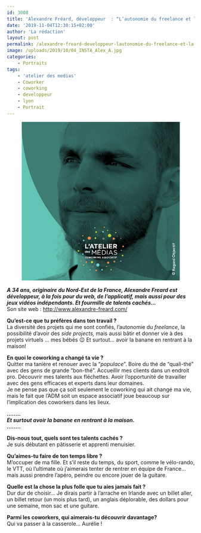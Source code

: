 ```yaml
---
id: 3008
title: 'Alexandre Fréard, développeur  : “L’autonomie du freelance et la possibilité d’avoir des side projects”'
date: '2019-11-04T12:30:15+02:00'
author: 'La rédaction'
layout: post
permalink: /alexandre-freard-developpeur-lautonomie-du-freelance-et-la-possibilite-davoir-des-side-projects/
image: /uploads/2019/10/04_INSTA_Alex_A.jpg
categories:
    - Portraits
tags:
    - 'atelier des medias'
    - Coworker
    - coworking
    - developpeur
    - lyon
    - Portrait
---
```


<figure class="wp-block-image"><img src="/uploads/2019/10/04_INSTA_Alex_A.jpg" alt="Illustration"></figure>

***A 34 ans, originaire du Nord-Est de la France, Alexandre Freard est développeur, à la fois pour du web, de l’applicatif, mais aussi pour des jeux vidéos indépendants. Et fourmille de talents cachés…***  
Son site web : <http://www.alexandre-freard.com/>

**Qu’est-ce que tu préfères dans ton travail ?**  
La diversité des projets qui me sont confiés, l’autonomie du *freelance*, la possibilité d’avoir des *side projects,* mais aussi bâtir et donner vie à des projets virtuels … mes bébés 😉 Et surtout… avoir la banane en rentrant à la maison!

**En quoi le coworking a changé ta vie ?**  
Quitter ma tanière et renouer avec la “*populace*”. Boire du thé de “quali-thé” avec des gens de grande “bon-thé”. Accueillir mes clients dans un endroit pro. Découvrir mes talents aux fléchettes. Avoir l’opportunité de travailler avec des gens efficaces et experts dans leur domaines.   
Je ne pense pas que ça soit seulement le coworking qui ait changé ma vie, mais le fait que l’ADM soit un espace associatif joue beaucoup sur l’implication des coworkers dans les lieux.

***……..  
Et surtout avoir la banane en rentrant à la maison.   
……..***

**Dis-nous tout, quels sont tes talents cachés ?**  
Je suis débutant en pâtisserie et apprenti menuisier.

**Qu’aimes-tu faire de ton temps libre ?**  
M’occuper de ma fille. Et s’il reste du temps, du sport, comme le vélo-rando, le VTT, où l’ultimate où j’aimerais tenter de rentrer en équipe de France… mais aussi prendre l’apéro, peindre ou encore jouer de la guitare.

**Quelle est la chose la plus folle que tu aies jamais fait ?**  
Dur dur de choisir… Je dirais partir à l’arrache en Irlande avec un billet aller, un billet retour (un mois plus tard), un anglais déplorable, des dollars pour une semaine, mon sac et une guitare.

**Parmi les coworkers, qui aimerais-tu découvrir davantage?**  
Qui va passer à la casserole… Aurélie !